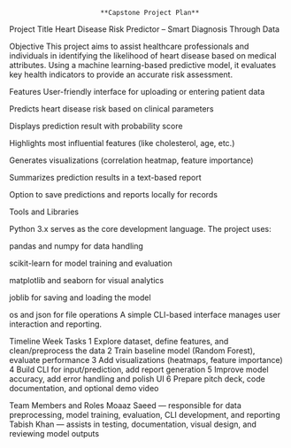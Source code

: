
                           **Capstone Project Plan**  

Project Title
Heart Disease Risk Predictor – Smart Diagnosis Through Data

Objective
This project aims to assist healthcare professionals and individuals in identifying the likelihood of heart disease based on medical attributes. Using a machine learning-based predictive model, it evaluates key health indicators to provide an accurate risk assessment.

Features
User-friendly interface for uploading or entering patient data

Predicts heart disease risk based on clinical parameters

Displays prediction result with probability score

Highlights most influential features (like cholesterol, age, etc.)

Generates visualizations (correlation heatmap, feature importance)

Summarizes prediction results in a text-based report

Option to save predictions and reports locally for records

Tools and Libraries

Python 3.x serves as the core development language.
The project uses:

pandas and numpy for data handling

scikit-learn for model training and evaluation

matplotlib and seaborn for visual analytics

joblib for saving and loading the model

os and json for file operations
A simple CLI-based interface manages user interaction and reporting.


Timeline
Week	                          Tasks
 1	                          Explore dataset, define features, and clean/preprocess the data
 2	                          Train baseline model (Random Forest), evaluate performance
 3	                          Add visualizations (heatmaps, feature importance)
 4  	                        Build CLI for input/prediction, add report generation
 5	                          Improve model accuracy, add error handling and polish UI
 6	                          Prepare pitch deck, code documentation, and optional demo video

Team Members and Roles
Moaaz Saeed — responsible for data preprocessing, model training, evaluation, CLI development, and reporting
Tabish Khan — assists in testing, documentation, visual design, and reviewing model outputs
